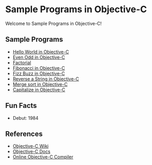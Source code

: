 # Sample Programs in Objective-C

Welcome to Sample Programs in Objective-C!

## Sample Programs

- [Hello World in Objective-C](https://therenegadecoder.com/code/hello-world-in-objective-c/)
- [Even Odd in Objective-C](https://github.com/TheRenegadeCoder/sample-programs/issues/1486)
- [Factorial](factorial.m)
- [Fibonacci in Objective-C](https://github.com/TheRenegadeCoder/sample-programs/blob/master/archive/o/objective-c/fribonacci.m)
- [Fizz Buzz in Objective-C](https://github.com/TheRenegadeCoder/sample-programs/issues/1492)
- [Reverse a String in Objective-C](reverse-string.m)
- [Merge sort in Objective-C](merge-sort.m)
- [Capitalize in Objective-C](https://github.com/TheRenegadeCoder/sample-programs/issues/1474)

## Fun Facts

- Debut: 1984

## References

- [Objective-C Wiki](https://en.wikipedia.org/wiki/Objective-C)
- [Objective-C Docs](https://developer.apple.com/documentation/objectivec)
- [Online Objective-C Compiler](https://www.onlinegdb.com/online_objectivec_compiler)
